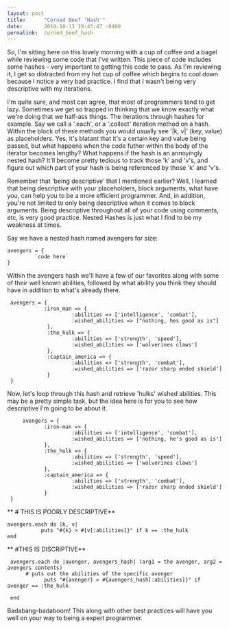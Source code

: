 ```yaml
---
layout: post
title:      "Corned Beef 'Hash'"
date:       2019-10-13 19:43:47 -0400
permalink:  corned_beef_hash
---
```



So, I'm sitting here on this lovely morning with a cup of coffee and a bagel while reviewing some code that I've written. This piece of code includes some hashes - very important to getting this code to pass. As I'm reviewing it, I get so distracted from my hot cup of coffee which begins to cool down because I notice a very bad practice. I find that I wasn't being very descriptive with my iterations. 

I'm quite sure, and most can agree, that most of programmers tend to get lazy. Sometimes we get so trapped in thinking that we know exactly what we're doing that we half-ass things. The iterations through hashes for example. Say we call a '.each', or a '.collect' iteration method on a hash. Within the block of these methods you would usually see '|k, v|' (key, value) as placeholders. Yes, it's blatant that it's a certain key and value being passed, but what happens when the code futher within the body of the iterator becomes lengthy? What happens if the hash is an annoyingly nested hash? It'll become pretty tedious to track those 'k' and 'v's, and figure out which part of your hash is being referenced by those 'k' and 'v's.

Remember that 'being descriptive'  that I mentioned earlier? Well,  I learned that being descriptive with your placeholders, block arguments, what have you, can help you to be a more efficient programmer. And, in addition, you're not limited to only being descriptive when it comes to block arguments. Being descriptive throughout all of your code using comments, etc, is very good practice. Nested Hashes is just what I find to be my weakness at times.

Say we have a nested hash named avengers for size: 

	avengers = {
			 `code here`
	}
		
Within the avengers hash we'll have a few of our favorites along with some of their well known abilities, followed by what ability you think they should have in addition to what's already there.

	 avengers = {
				:iron_man => {
						 :abilities => ['intelligence', 'combat'],
						 :wished_abilities => ["nothing, hes good as is"]
				 },
				 :the_hulk => {
						 :abilities => ['strength', 'speed'],
						 :wished_abilities => ['wolverines claws']
				 },
				 :captain_america => {
						 :abilities => ['strength', 'combat'],
						 :wished_abilities => ['razor sharp ended shield']
				 }
	 }
		 
Now, let's loop through this hash and retrieve 'hulks'  wished abilities. This may be a pretty simple task, but the idea here is for you to see how descriptive I'm going to be about it.

		 avengers = {
				:iron-man => {
						 :abilities => ['intelligence', 'combat'],
						 :wished_abilities => ['nothing, he's good as is']
				},
				:the_hulk => {
						 :abilities => ['strength', 'speed'],
						 :wished_abilities => ['wolverines claws']
				},
				:captain_america => {
						 :abilities => ['strength', 'combat'],
						 :wished_abilities => ['razor sharp ended shield']
				}
	 }
		 
		 
**	 # THIS IS POORLY DESCRIPTIVE**


 ```
avengers.each do |k, v|
			puts "#{k} > #{v[:abilities]}" if k == :the_hulk
 end
```
		 
		 
**		 #THIS IS DISCRIPTIVE**
		 
	
	 avengers.each do |avenger, avengers_hash| (arg1 = the avenger, arg2 = avengers contents)
	      # puts out the abilities of the specific avenger
				puts "#{avenger} > #{avengers_hash[:abilities]}" if avenger == :the_hulk 
				
	 end


Badabang-badaboom! This along with other best practices will have you well on your way to being a expert programmer.


